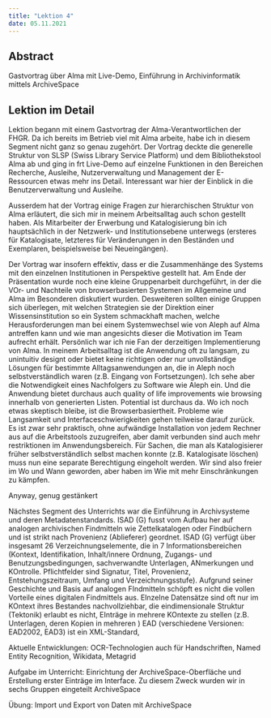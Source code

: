 ```yaml
---
title: "Lektion 4"
date: 05.11.2021
---
```


## Abstract
Gastvortrag über Alma mit Live-Demo, Einführung in Archivinformatik mittels ArchiveSpace
## Lektion im Detail

Lektion begann mit einem Gastvortrag der Alma-Verantwortlichen der FHGR. Da ich bereits im Betrieb viel mit Alma arbeite, habe ich in diesem Segment nicht ganz so genau zugehört. 
Der Vortrag deckte die generelle Struktur von SLSP (Swiss Library Service Platform) und dem Bibliothekstool Alma ab und ging in frt Live-Demo auf einzelne Funktionen in den Bereichen Recherche, Ausleihe, Nutzerverwaltung und Management der E-Ressourcen etwas mehr ins Detail. Interessant war hier der Einblick in die Benutzerverwaltung und Ausleihe.

Ausserdem hat der Vortrag einige Fragen zur hierarchischen Struktur von Alma erläutert, die sich mir in meinem Arbeitsalltag auch schon gestellt haben. 
Als Mitarbeiter der Erwerbung und Katalogisierung bin ich hauptsächlich in der Netzwerk- und Institutionsebene unterwegs (ersteres für Katalogisate, letzteres für Veränderungen in den Beständen und Exemplaren, beispielsweise bei Neueingängen).

Der Vortrag war insofern effektiv, dass er die Zusammenhänge des Systems mit den einzelnen Institutionen in Perspektive gestellt hat. 
Am Ende der Präsentation wurde noch eine kleine Gruppenarbeit durchgeführt, in der die VOr- und Nachteile von browserbasierten Systemen im Allgemeine und Alma im Besonderen diskutiert wurden. Desweiteren sollten einige Gruppen sich überlegen, mit welchen Strategien sie der Direktion einer Wissensinstitution so ein System schmackhaft machen, welche Herausforderungen man bei einem Systemwechsel wie von Aleph auf Alma antreffen kann und wie man angesichts dieser die Motivation im Team aufrecht erhält.
Persönlich war ich nie Fan der derzeitigen Implementierung von Alma. In meinem Arbeitsalltag ist die Anwendung oft zu langsam, zu unintuitiv designt oder bietet keine richtigen oder nur unvollständige Lösungen für bestimmte Alltagsanwendungen an, die in Aleph noch selbstverständlich waren (z.B. Eingang von Fortsetzungen).
Ich sehe aber die Notwendigkeit eines Nachfolgers zu Software wie Aleph ein. 
Und die Anwendung bietet durchaus auch quality of life improvements wie browsing innerhalb von generierten Listen. Potential ist durchaus da.
Wo ich noch etwas skeptisch bleibe, ist die Browserbasiertheit. Probleme wie Langsamkeit und Interfaceschwierigkeiten gehen teilweise darauf zurück. 
Es ist zwar sehr praktisch, ohne aufwändige Installation von jedem Rechner aus auf die Arbeitstools zuzugreifen, aber damit verbunden sind auch mehr restriktionen im Anwendungsbereich. Für Sachen, die man als Katalogisierer früher selbstverständlich selbst machen konnte (z.B. Katalogisate löschen) muss nun eine separate Berechtigung eingeholt werden. 
Wir sind also freier im Wo und Wann geworden, aber haben im Wie mit mehr Einschränkungen zu kämpfen.

Anyway, genug gestänkert

Nächstes Segment des Unterrichts war die Einführung in Archivsysteme und deren Metadatenstandards. 
ISAD (G) fusst vom Aufbau her auf analogen archivischen Findmitteln wie Zettelkatalogen oder Findbüchern und ist strikt nach Provenienz (Ablieferer) geordnet. ISAD (G) verfügt über insgesamt 26 Verzeichnungselemente, die in 7 Informationsbereichen (Kontext, Identifikation, Inhalt/innere Ordnung, Zugangs- und Benutzungsbedingungen, sachverwandte Unterlagen, ANmerkungen und KOntrolle. Pflichtfelder sind Signatur, Titel, Provenienz, Entstehungszeitraum, Umfang und Verzeichnungsstufe). 
Aufgrund seiner Geschichte und Basis auf analogen FIndmitteln schöpft es nicht die vollen Vorteile eines digitalen Findmittels aus. EInzelne Datensätze sind oft nur im KOntext ihres Bestandes nachvollziehbar, die eindimensionale Struktur (Tektonik) erlaubt es nicht, EInträge in mehrere KOntexte zu stellen (z.B. Unterlagen, deren Kopien in mehreren )
EAD (verschiedene Versionen: EAD2002, EAD3) ist ein XML-Standard, 

Aktuelle Entwicklungen: OCR-Technologien auch für Handschriften, Named Entity Recognition, Wikidata, Metagrid



Aufgabe im Unterricht: 
Einrichtung der ArchiveSpace-Oberfläche und Erstellung erster Einträge im Interface.
Zu diesem Zweck wurden wir in sechs Gruppen eingeteilt
ArchiveSpace

Übung: Import und Export von Daten mit ArchiveSpace


